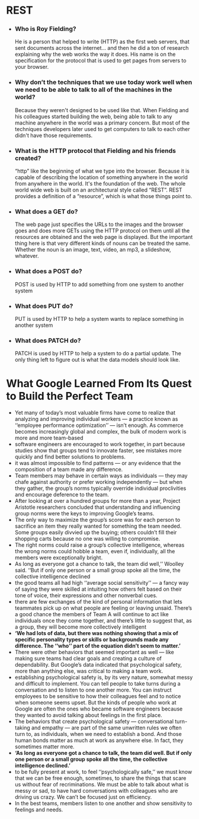 # **REST**
* ### Who is Roy Fielding?
    He is a person that helped to write (HTTP)  as the first web servers, that sent documents across the internet… and then he did a ton of research explaining why the web works the way it does. His name is on the specification for the protocol that is used to get pages from servers to your browser.

* ### Why don’t the techniques that we use today work well when we need to be able to talk to all of the machines in the world?
     Because they weren't designed to be used like that. When Fielding and his colleagues started building the web, being able to talk to any machine anywhere in the world was a primary concern. But most of the techniques developers later used to get computers to talk to each other didn't have those requirements.

* ### What is the HTTP protocol that Fielding and his friends created?
    “http” like the beginning of what we type into the browser. Because it is capable of describing the location of something anywhere in the world from anywhere in the world. It's the foundation of the web. The whole world wide web is built on an architectural style called “REST”. REST provides a definition of a “resource”, which is what those things point to.

* ### What does a GET do?
    The web page just specifies the URLs to the images and the browser goes and does more GETs using the HTTP protocol on them until all the resources are obtained and the web page is displayed. But the important thing here is that very different kinds of nouns can be treated the same. Whether the noun is an image, text, video, an mp3, a slideshow, whatever. 

* ### What does a POST do?
     POST is used by HTTP to add something from one system to another system

* ### What does PUT do?
    PUT is used by HTTP to help a system wants to replace something in another system 

* ### What does PATCH do?
   PATCH is used by HTTP to help a system  to do a partial update. The only thing left to figure out is what the data models should look like.

# **What Google Learned From Its Quest to Build the Perfect Team**
  * Yet many of today’s most valuable firms have come to realize that analyzing and improving individual workers ­— a practice known as ‘‘employee performance optimization’’ — isn’t enough. As commerce becomes increasingly global and complex, the bulk of modern work is more and more team-based
  * software engineers are encouraged to work together, in part because studies show that groups tend to innovate faster, see mistakes more quickly and find better solutions to problems.
  * it was almost impossible to find patterns — or any evidence that the composition of a team made any difference.
  * Team members may behave in certain ways as individuals — they may chafe against authority or prefer working independently — but when they gather, the group’s norms typically override individual proclivities and encourage deference to the team.
  * After looking at over a hundred groups for more than a year, Project Aristotle researchers concluded that understanding and influencing group norms were the keys to improving Google’s teams. 
  * The only way to maximize the group’s score was for each person to sacrifice an item they really wanted for something the team needed. Some groups easily divvied up the buying; others couldn’t fill their shopping carts because no one was willing to compromise.
  *  The right norms could raise a group’s collective intelligence, whereas the wrong norms could hobble a team, even if, individually, all the members were exceptionally bright.
  * As long as everyone got a chance to talk, the team did well,’’ Woolley said. ‘‘But if only one person or a small group spoke all the time, the collective intelligence declined
  * the good teams all had high ‘‘average social sensitivity’’ — a fancy way of saying they were skilled at intuiting how others felt based on their tone of voice, their expressions and other nonverbal cues.
  * there are few exchanges of the kind of personal information that lets teammates pick up on what people are feeling or leaving unsaid. There’s a good chance the members of Team A will continue to act like individuals once they come together, and there’s little to suggest that, as a group, they will become more collectively intelligent
  * **‘We had lots of data, but there was nothing showing that a mix of specific personality types or skills or backgrounds made any difference. The ‘‘who’’ part of the equation didn’t seem to matter.’**
  * There were other behaviors that seemed important as well — like making sure teams had clear goals and creating a culture of dependability. But Google’s data indicated that psychological safety, more than anything else, was critical to making a team work.
  * establishing psychological safety is, by its very nature, somewhat messy and difficult to implement. You can tell people to take turns during a conversation and to listen to one another more. You can instruct employees to be sensitive to how their colleagues feel and to notice when someone seems upset. But the kinds of people who work at Google are often the ones who became software engineers because they wanted to avoid talking about feelings in the first place.
  * The behaviors that create psychological safety — conversational turn-taking and empathy — are part of the same unwritten rules we often turn to, as individuals, when we need to establish a bond. And those human bonds matter as much at work as anywhere else. In fact, they sometimes matter more.
  * **‘As long as everyone got a chance to talk, the team did well. But if only one person or a small group spoke all the time, the collective intelligence declined.’**
  *  to be fully present at work, to feel ‘‘psychologically safe,’’ we must know that we can be free enough, sometimes, to share the things that scare us without fear of recriminations. We must be able to talk about what is messy or sad, to have hard conversations with colleagues who are driving us crazy. We can’t be focused just on efficiency.
  *  In the best teams, members listen to one another and show sensitivity to feelings and needs.


